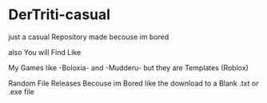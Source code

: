 # DerTriti-casual
just a casual Repository made becouse im bored

also You will Find Like

My Games like -Boloxia- and -Mudderu- but they are Templates (Roblox)


Random File Releases Becouse im Bored like the download to a Blank .txt or .exe file

